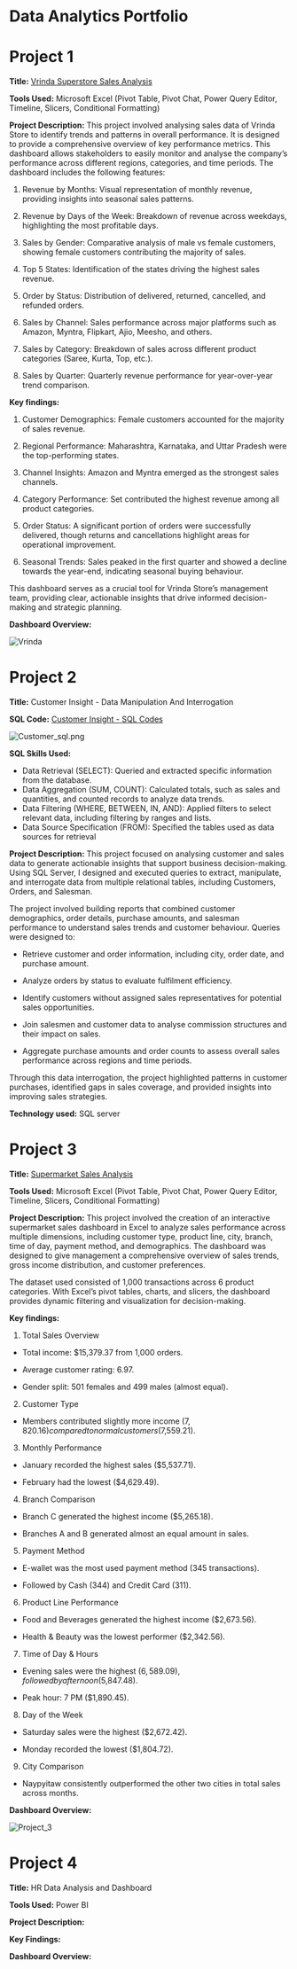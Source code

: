 # Data Analytics Portfolio
# Project 1

**Title:** [Vrinda Superstore Sales Analysis](https://github.com/Fadaramaja/Fadaramaja.github.io/blob/main/03%20-%20Data%20Analyst%20Excel%20Project.xlsx)

**Tools Used:** Microsoft Excel (Pivot Table, Pivot Chat, Power Query Editor, Timeline, Slicers, Conditional Formatting)

**Project Description:** 
This project involved analysing sales data of Vrinda Store to identify trends and patterns in overall performance. It is designed to provide a comprehensive overview of key performance metrics. This dashboard allows stakeholders to easily monitor and analyse the company’s performance across different regions, categories, and time periods. The dashboard includes the following features:

1. Revenue by Months: Visual representation of monthly revenue, providing insights into seasonal sales patterns.

2. Revenue by Days of the Week: Breakdown of revenue across weekdays, highlighting the most profitable days.

3. Sales by Gender: Comparative analysis of male vs female customers, showing female customers contributing the majority of sales.

4. Top 5 States: Identification of the states driving the highest sales revenue.

5. Order by Status: Distribution of delivered, returned, cancelled, and refunded orders.

6. Sales by Channel: Sales performance across major platforms such as Amazon, Myntra, Flipkart, Ajio, Meesho, and others.

7. Sales by Category: Breakdown of sales across different product categories (Saree, Kurta, Top, etc.).

8. Sales by Quarter: Quarterly revenue performance for year-over-year trend comparison.


**Key findings:**
1. Customer Demographics: Female customers accounted for the majority of sales revenue.

2. Regional Performance: Maharashtra, Karnataka, and Uttar Pradesh were the top-performing states.

3. Channel Insights: Amazon and Myntra emerged as the strongest sales channels.

4. Category Performance: Set contributed the highest revenue among all product categories.

5. Order Status: A significant portion of orders were successfully delivered, though returns and cancellations highlight areas for operational improvement.

6. Seasonal Trends: Sales peaked in the first quarter and showed a decline towards the year-end, indicating seasonal buying behaviour.

This dashboard serves as a crucial tool for Vrinda Store’s management team, providing clear, actionable insights that drive informed decision-making and strategic planning.


**Dashboard Overview:** 

![Vrinda](Vrinda.png)

# Project 2
**Title:** Customer Insight - Data Manipulation And Interrogation

**SQL Code:** [Customer Insight - SQL Codes](https://github.com/Fadaramaja/Fadaramaja.github.io/blob/main/Customer.sql)

![Customer_sql.png](Customer_sql.png)

**SQL Skills Used:** 
- Data Retrieval (SELECT): Queried and extracted specific information from the database.
- Data Aggregation (SUM, COUNT): Calculated totals, such as sales and quantities, and counted records to analyze data trends.
- Data Filtering (WHERE, BETWEEN, IN, AND): Applied filters to select relevant data, including filtering by ranges and lists.
- Data Source Specification (FROM): Specified the tables used as data sources for retrieval

**Project Description:** 
This project focused on analysing customer and sales data to generate actionable insights that support business decision-making. Using SQL Server, I designed and executed queries to extract, manipulate, and interrogate data from multiple relational tables, including Customers, Orders, and Salesman.

The project involved building reports that combined customer demographics, order details, purchase amounts, and salesman performance to understand sales trends and customer behaviour. Queries were designed to:

- Retrieve customer and order information, including city, order date, and purchase amount.

- Analyze orders by status to evaluate fulfilment efficiency.

- Identify customers without assigned sales representatives for potential sales opportunities.

- Join salesmen and customer data to analyse commission structures and their impact on sales.

- Aggregate purchase amounts and order counts to assess overall sales performance across regions and time periods.

Through this data interrogation, the project highlighted patterns in customer purchases, identified gaps in sales coverage, and provided insights into improving sales strategies.


**Technology used:** SQL server

# Project 3

**Title:** [Supermarket Sales Analysis](https://github.com/Fadaramaja/Fadaramaja.github.io/blob/main/Excel%20SuperMarket_Sales.xlsx)

**Tools Used:** Microsoft Excel (Pivot Table, Pivot Chat, Power Query Editor, Timeline, Slicers, Conditional Formatting)

**Project Description:** 
This project involved the creation of an interactive supermarket sales dashboard in Excel to analyze sales performance across multiple dimensions, including customer type, product line, city, branch, time of day, payment method, and demographics. The dashboard was designed to give management a comprehensive overview of sales trends, gross income distribution, and customer preferences.

The dataset used consisted of 1,000 transactions across 6 product categories. With Excel’s pivot tables, charts, and slicers, the dashboard provides dynamic filtering and visualization for decision-making.

**Key findings:**
1. Total Sales Overview

 - Total income: $15,379.37 from 1,000 orders.

- Average customer rating: 6.97.
- Gender split: 501 females and 499 males (almost equal).

2. Customer Type

- Members contributed slightly more income ($7,820.16) compared to normal customers ($7,559.21).

3. Monthly Performance

- January recorded the highest sales ($5,537.71).

- February had the lowest ($4,629.49).

4. Branch Comparison

- Branch C generated the highest income ($5,265.18).

- Branches A and B generated almost an equal amount in sales.

5. Payment Method

- E-wallet was the most used payment method (345 transactions).

- Followed by Cash (344) and Credit Card (311).

6. Product Line Performance

- Food and Beverages generated the highest income ($2,673.56).

- Health & Beauty was the lowest performer ($2,342.56).

7. Time of Day & Hours

- Evening sales were the highest ($6,589.09), followed by afternoon ($5,847.48).

- Peak hour: 7 PM ($1,890.45).

8. Day of the Week

- Saturday sales were the highest ($2,672.42).

- Monday recorded the lowest ($1,804.72).

9. City Comparison

- Naypyitaw consistently outperformed the other two cities in total sales across months.
  
**Dashboard Overview:** 

![Project_3](Project_3.png)



# Project 4

**Title:** HR Data Analysis and Dashboard


**Tools Used:** Power BI


**Project Description:**


**Key Findings:**


**Dashboard Overview:**

